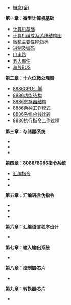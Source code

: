- [概念(全)]()

**第一章：微型计算机基础**

- [计算机基础](#第一章/)
- [计算机组成及系统结构图](#第一章/)
- [微机主要性能指标](#第一章/)
- [进制及编码](#第一章/进制及编码.md)
- [门电路](##第一章/门电路.md)
- [五大部件](#第一章/)
- [总线BUS](#第一章/)

**第二章：十六位微处理器**

- [8886CPU引脚]()
- [8886功能结构]()
- [8886寄存器结构]()
- [8886两种工作模式]()
- [8886系统总线比较]()
- [8886执行指令工作过程]()

**第三章：存储器系统**

- 
- 
- 

**第四章：8088/8086指令系统**

- [汇编指令]()
- 
- 

**第五章：汇编语言伪指令**

- 
- 
- 

**第六章：汇编语言程序设计**

- 

**第七章：输入输出系统**

- 

**第八章：控制器芯片**

- 

**第九章：转换器芯片**

- 